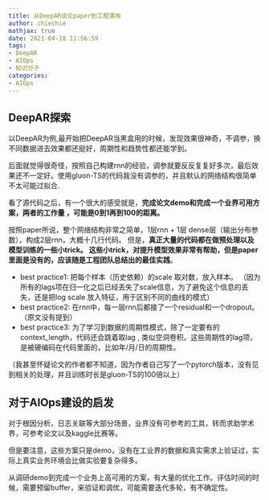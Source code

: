 ```yaml
---
title: 从DeepAR谈论paper到工程落地
author: chiechie
mathjax: true
date: 2021-04-18 11:56:59
tags:
- DeepAR
- AIOps
- 知识分子
categories:
- AIOps
---
```


## DeepAR探索

以DeepAR为例,最开始把DeepAR当黑盒用的时候，发现效果很神奇，不调参，换不同数据进去效果都还挺好，周期性和趋势性都还能学到。

后面就觉得很奇怪，按照自己构建rnn的经验，调参就要反反复复好多次，最后效果还不一定好。使用gluon-TS的代码我没有调参的，并且默认的网络结构很简单 不太可能过拟合.

看了源代码之后，有一个很大的感受就是，**完成论文demo和完成一个业界可用方案，两者的工作量 ，可能是0到1再到100的距离。**

按照paper所说，整个网络结构非常之简单，1层rnn + 1层 dense层（输出分布参数），构成2层rnn，大概十几行代码。 但是，**真正大量的代码都在做预处理以及 模型训练的一些小trick。 这些小trick，对提升模型效果非常有帮助，但是paper里面是没有的，应该随是工程团队总结出的最佳实践**。

- best practice1: 把每个样本（历史依赖）的scale 取对数，放入样本。 （因为所有的lags项在归一化之后已经丢失了scale信息，为了避免这个信息的丢失，还是把log scale 放入特征，用于区别不同的曲线的模式）
- best practice2: 在rnn中，每一层rnn后都接了一个residual和一个dropout。（原文没有提到）
- best practice3: 为了学习到数据的周期性模式，除了一定要有的context_length，代码还会跳着取lag , 类似空洞卷积。这些周期性的lag项，是被硬编码在代码里面的，比如年/月/日的周期性。

（我甚至怀疑论文的作者都不知道，因为作者自己写了一个pytorch版本，没有见到相关的处理，并且训练时长是gluon-TS的100倍以上）


## 对于AIOps建设的启发

对于根因分析，日志关联等大部分场景，业界没有可参考的工具，转而求助学术界，可参考论文以及kaggle比赛等。

但是要注意，这些方案只是demo，没有在工业界的数据和真实需求上验证过，实际上真实业务环境会比做实验要复杂得多。

从调研demo到完成一个业务上高可用的方案，有大量的优化工作。评估时间的时候，需要预留buffer，来验证和调优，可能需要迭代多轮，有不确定性。
